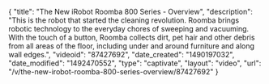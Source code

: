{
    "title": "The New iRobot Roomba 800 Series - Overview",
    "description": "This is the robot that started the cleaning revolution. Roomba brings robotic technology to the everyday chores of sweeping and vacuuming. With the touch of a button, Roomba collects dirt, pet hair and other debris from all areas of the floor, including under and around furniture and along wall edges.",
    "videoid": "87427692",
    "date_created": "1490197032",
    "date_modified": "1492470552",
    "type": "captivate",
    "layout": "video",
    "url": "\/v\/the-new-irobot-roomba-800-series-overview\/87427692"
}